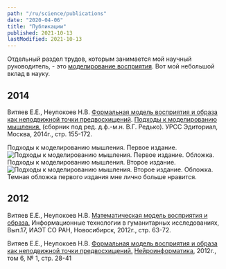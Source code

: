 ```yaml
---
path: "/ru/science/publications"
date: "2020-04-06"
title: "Публикации"
published: 2021-10-13
lastModified: 2021-10-13
---
```


Отдельный раздел трудов, которым занимается мой научный руководитель, - это [моделирование восприятия](http://math.nsc.ru/AP/ScientificDiscovery/pages/Brain%20activity%20perception_rus.html). Вот мой небольшой вклад в науку.

## 2014

Витяев Е.Е., Неупокоев Н.В. [Формальная модель восприятия и образа как неподвижной точки предвосхищений](http://www.math.nsc.ru/AP/ScientificDiscovery/PDF/model_of_perception_sbornik.pdf). [Подходы к моделированию мышления.](http://urss.ru/cgi-bin/db.pl?lang=en&blang=en&page=Book&id=257246) (сборник под ред. д.ф.-м.н. В.Г. Редько). УРСС Эдиториал, Москва, 2014г., стр. 155-172. 

Подходы к моделированию мышления. Первое издание.
![Подходы к моделированию мышления. Первое издание. Обложка.](approaches-to-mental-modeling-1st-edition.png)
Подходы к моделированию мышления. Второе издание.
![Подходы к моделированию мышления. Второе издание. Обложка.](approaches-to-mental-modeling-2nd-edition.jpg)
Темная обложка первого издания мне лично больше нравится.

## 2012

Витяев Е.Е., Неупокоев Н.В. [Математическая модель восприятия и образа.](http://www.math.nsc.ru/AP/ScientificDiscovery/PDF/mathematical_model_of_percepsion_and_pattern.pdf) Информационные технологии в гуманитарных исследованиях, Вып.17, ИАЭТ СО РАН, Новосибирск, 2012г., стр. 63-72.

Витяев Е.Е., Неупокоев Н.В. [Формальная модель восприятия и образа как неподвижной точки предвосхищений.](http://www.niisi.ru/iont/ni/Journal/V6/N1/VityaevNeupokoev.pdf) [Нейроинформатика](https://www.niisi.ru/iont/ni/Journal/), 2012г., том 6, № 1, стр. 28-41